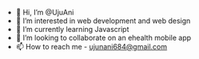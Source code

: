- 👋 Hi, I’m @UjuAni
- 👀 I’m interested in web development and web design
- 🌱 I’m currently learning Javascript
- 💞️ I’m looking to collaborate on an ehealth mobile app
- 📫 How to reach me - ujunani684@gmail.com

<!---
UjuAni/UjuAni is a ✨ special ✨ repository because its `README.md` (this file) appears on your GitHub profile.
You can click the Preview link to take a look at your changes.
--->
